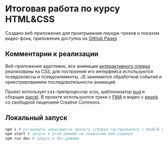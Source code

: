 # Итоговая работа по курсу HTML&CSS

Создано веб-приложение для проигрывания лаундж-треков и показом видео-фона, приложение доступно на [GitHub Pages](https://alexey-ryabkov.github.io/relax-background/demo/)


## Комментарии к реализации

Веб-приложение адаптивно, все анимации [интерактивного плеера](/src/components/player/) реализованы на CSS, для построения его интерфейса используются псевдоклассы и псевдоэлементы, JS занимается обработкой событий и оркестрированием последовательности анимаций.

Проект использует css-препроцессор scss, шаблонизатор [pug](https://pugjs.org/) и сборщик [parcel](https://parceljs.org/). В проекте используются треки с [FMA](https://freemusicarchive.org/) и видео с [pexels](https://www.pexels.com/) со свободной лицензией Creative Commons.

## Локальный запуск

```bash
npm i # установить зависимости проекта (сборка тестировалась с NodeJS версии 22.3)
npm start # запуск в prod-режиме на локальном веб-сервере
npm run dev # запуск в dev-режиме
```
